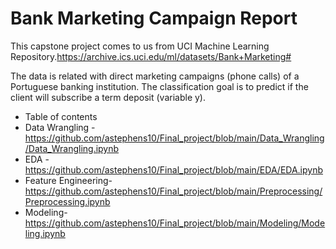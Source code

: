 # Bank Marketing Campaign Report
This capstone project comes to us from UCI Machine Learning Repository.https://archive.ics.uci.edu/ml/datasets/Bank+Marketing#  

The data is related with direct marketing campaigns (phone calls) of a Portuguese banking institution. The classification goal is to predict if the client will subscribe a term deposit (variable y). 

* Table of contents 
* Data Wrangling - https://github.com/astephens10/Final_project/blob/main/Data_Wrangling/Data_Wrangling.ipynb
* EDA - https://github.com/astephens10/Final_project/blob/main/EDA/EDA.ipynb
* Feature Engineering- https://github.com/astephens10/Final_project/blob/main/Preprocessing/Preprocessing.ipynb
* Modeling- https://github.com/astephens10/Final_project/blob/main/Modeling/Modeling.ipynb
